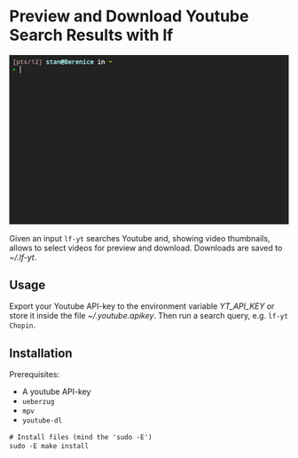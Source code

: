# Preview and Download Youtube Search Results with **lf**

![](demo.gif)

Given an input `lf-yt` searches Youtube and, showing video thumbnails, allows
to select videos for preview and download. Downloads are saved to *~/.lf-yt*.

## Usage

Export your Youtube API-key to the environment variable *YT_API_KEY* or store it inside
the file *~/.youtube.apikey*. Then run a search query, e.g. `lf-yt Chopin`.

## Installation

Prerequisites:

+ A youtube API-key
+ `ueberzug`
+ `mpv`
+ `youtube-dl`

```
# Install files (mind the 'sudo -E')
sudo -E make install
```
